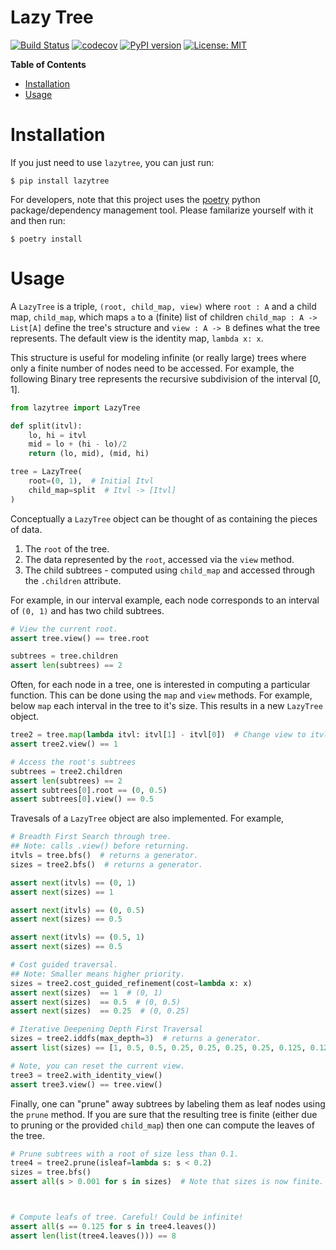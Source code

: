 # Lazy Tree

[![Build Status](https://cloud.drone.io/api/badges/mvcisback/pyLazyTree/status.svg)](https://cloud.drone.io/mvcisback/pyLazyTree)
[![codecov](https://codecov.io/gh/mvcisback/DiscreteSignals/branch/master/graph/badge.svg)](https://codecov.io/gh/mvcisback/pyLazyTree)
[![PyPI version](https://badge.fury.io/py/lazytree.svg)](https://badge.fury.io/py/lazytree)
[![License: MIT](https://img.shields.io/badge/License-MIT-yellow.svg)](https://opensource.org/licenses/MIT)

<!-- markdown-toc start - Don't edit this section. Run M-x markdown-toc-generate-toc again -->
**Table of Contents**

- [Installation](#installation)
- [Usage](#usage)

<!-- markdown-toc end -->


# Installation

If you just need to use `lazytree`, you can just run:

`$ pip install lazytree`

For developers, note that this project uses the
[poetry](https://poetry.eustace.io/) python package/dependency
management tool. Please familarize yourself with it and then
run:

`$ poetry install`

# Usage

A `LazyTree` is a triple, `(root, child_map, view)` where `root : A`
and a child map, `child_map`, which maps `a` to a (finite) list of
children `child_map : A -> List[A]` define the tree's structure and
`view : A -> B` defines what the tree represents. The default view is
the identity map, `lambda x: x`.

This structure is useful for modeling infinite (or really large) trees
where only a finite number of nodes need to be accessed. For example,
the following Binary tree represents the recursive subdivision of the
interval [0, 1].

```python
from lazytree import LazyTree

def split(itvl):
    lo, hi = itvl
    mid = lo + (hi - lo)/2
    return (lo, mid), (mid, hi)

tree = LazyTree(
    root=(0, 1),  # Initial Itvl
    child_map=split  # Itvl -> [Itvl]
)
```

Conceptually a `LazyTree` object can be thought of as containing the pieces of data.

1. The `root` of the tree.
2. The data represented by the `root`, accessed via the `view` method.
3. The child subtrees - computed using `child_map` and accessed through the `.children` attribute.

For example, in our interval example, each node corresponds to an interval of `(0, 1)` and has two child subtrees.

```python
# View the current root.
assert tree.view() == tree.root

subtrees = tree.children
assert len(subtrees) == 2
```

Often, for each node in a tree, one is interested in computing a particular function. This can be done using the `map` and `view` methods. For example, below `map` each interval in the tree to it's size. This results in a new `LazyTree` object.

```python
tree2 = tree.map(lambda itvl: itvl[1] - itvl[0])  # Change view to itvl size.
assert tree2.view() == 1

# Access the root's subtrees
subtrees = tree2.children
assert len(subtrees) == 2
assert subtrees[0].root == (0, 0.5)
assert subtrees[0].view() == 0.5
```

Travesals of a `LazyTree` object are also implemented. For example,

```python
# Breadth First Search through tree.
## Note: calls .view() before returning. 
itvls = tree.bfs()  # returns a generator.
sizes = tree2.bfs()  # returns a generator.

assert next(itvls) == (0, 1)
assert next(sizes) == 1

assert next(itvls) == (0, 0.5)
assert next(sizes) == 0.5

assert next(itvls) == (0.5, 1)
assert next(sizes) == 0.5

# Cost guided traversal.
## Note: Smaller means higher priority.
sizes = tree2.cost_guided_refinement(cost=lambda x: x)
assert next(sizes)  == 1  # (0, 1)
assert next(sizes)  == 0.5  # (0, 0.5)
assert next(sizes)  == 0.25  # (0, 0.25)

# Iterative Deepening Depth First Traversal
sizes = tree2.iddfs(max_depth=3)  # returns a generator.
assert list(sizes) == [1, 0.5, 0.5, 0.25, 0.25, 0.25, 0.25, 0.125, 0.125, 0.125, 0.125, 0.125, 0.125, 0.125, 0.125]

# Note, you can reset the current view.
tree3 = tree2.with_identity_view()
assert tree3.view() == tree.view()
```

Finally, one can "prune" away subtrees by labeling them as leaf nodes using the `prune` method. If you are sure that the resulting tree is finite (either due to pruning or the provided `child_map`) then one can compute the leaves of the tree.

```python
# Prune subtrees with a root of size less than 0.1.
tree4 = tree2.prune(isleaf=lambda s: s < 0.2)
sizes = tree.bfs()
assert all(s > 0.001 for s in sizes)  # Note that sizes is now finite.



# Compute leafs of tree. Careful! Could be infinite!
assert all(s == 0.125 for s in tree4.leaves())
assert len(list(tree4.leaves())) == 8
```
